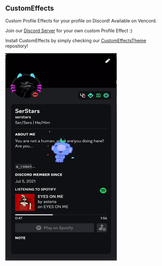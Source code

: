 ## CustomEffects

Custom Profile Effects for your profile on Discord!
Available on Vencord.

Join our [Discord Server](server) for your own custom Profile Effect :)

Install CustomEffects by simply checking our [CustomEffectsTheme][themerepo] repository!

<img src="/assets/profile.gif" alt="SerStars' Profile with Effect" width="350" height="650">

[server]: https://discord.gg/
[themerepo]: https://github.com/CustomEffects/CustomEffectsTheme
